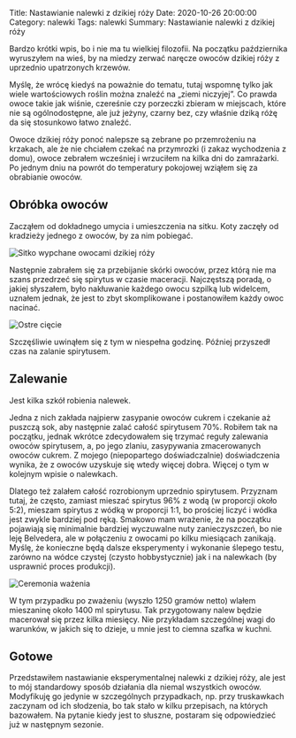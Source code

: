 Title: Nastawianie nalewki z dzikiej róży
Date: 2020-10-26 20:00:00
Category: nalewki
Tags: nalewki
Summary: Nastawianie nalewki z dzikiej róży

Bardzo krótki wpis, bo i nie ma tu wielkiej filozofii. Na początku października wyruszyłem na wieś, by na miedzy zerwać naręcze owoców dzikiej róży z uprzednio upatrzonych krzewów.

Myślę, że wrócę kiedyś na poważnie do tematu, tutaj wspomnę tylko jak wiele wartościowych roślin można znaleźć na „ziemi niczyjej”. Co prawda owoce takie jak wiśnie, czereśnie czy porzeczki zbieram w miejscach, które nie są ogólnodostępne, ale już jeżyny, czarny bez, czy właśnie dziką różę da się stosunkowo łatwo znaleźć.

Owoce dzikiej róży ponoć nalepsze są zebrane po przemrożeniu na krzakach, ale że nie chciałem czekać na przymrozki (i zakaz wychodzenia z domu), owoce zebrałem wcześniej i wrzuciłem na kilka dni do zamrażarki. Po jednym dniu na powrót do temperatury pokojowej wziąłem się za obrabianie owoców.

## Obróbka owoców

Zacząłem od dokładnego umycia i umieszczenia na sitku. Koty zaczęły od kradzieży jednego z owoców, by za nim pobiegać.

![Sitko wypchane owocami dzikiej róży]({attach}na_sitku.png)

Następnie zabrałem się za przebijanie skórki owoców, przez którą nie ma szans przedrzeć się spirytus w czasie maceracji. Najczęstszą poradą, o jakiej słyszałem, było nakłuwanie każdego owocu szpilką lub widelcem, uznałem jednak, że jest to zbyt skomplikowane i postanowiłem każdy owoc nacinać.

![Ostre cięcie]({attach}ciecie.png)

Szczęśliwie uwinąłem się z tym w niespełna godzinę. Później przyszedł czas na zalanie spirytusem.

## Zalewanie

Jest kilka szkół robienia nalewek.

Jedna z nich zakłada najpierw zasypanie owoców cukrem i czekanie aż puszczą sok, aby następnie zalać całość spirytusem 70%. Robiłem tak na początku, jednak wkrótce zdecydowałem się trzymać reguły zalewania owoców spirytusem, a, po jego zlaniu, zasypywania zmacerowanych owoców cukrem. Z mojego (niepopartego doświadczalnie) doświadczenia wynika, że z owoców uzyskuje się wtedy więcej dobra. Więcej o tym w kolejnym wpisie o nalewkach.

Dlatego też zalałem całość rozrobionym uprzednio spirytusem. Przyznam tutaj, że często, zamiast mieszać spirytus 96% z wodą (w proporcji około 5:2), mieszam spirytus z wódką w proporcji 1:1, bo prościej liczyć i wódka jest zwykle bardziej pod ręką. Smakowo mam wrażenie, że na początku pojawiają się minimalnie bardziej wyczuwalne nuty zanieczyszczeń, bo nie leję Belvedera, ale w połączeniu z owocami po kilku miesiącach zanikają. Myślę, że konieczne będą dalsze eksperymenty i wykonanie ślepego testu, zarówno na wódce czystej (czysto hobbystycznie) jak i na nalewkach (by usprawnić proces produkcji).

![Ceremonia ważenia]({attach}wazenie.png)

W tym przypadku po zważeniu (wyszło 1250 gramów netto) wlałem mieszaninę około 1400 ml spirytusu. Tak przygotowany nalew będzie macerował się przez kilka miesięcy. Nie przykładam szczególnej wagi do warunków, w jakich się to dzieje, u mnie jest to ciemna szafka w kuchni.

## Gotowe

Przedstawiłem nastawianie eksperymentalnej nalewki z dzikiej róży, ale jest to mój standardowy sposób działania dla niemal wszystkich owoców.  Modyfikuję go jedynie w szczególnych przypadkach, np. przy truskawkach zaczynam od ich słodzenia, bo tak stało w kilku przepisach, na których bazowałem. Na pytanie kiedy jest to słuszne, postaram się odpowiedzieć już w następnym sezonie.
